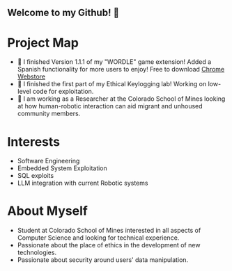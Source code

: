 ## Welcome to my Github! 👋




# Project Map
- 🔭 I finished Version 1.1.1 of my "WORDLE" game extension! Added a Spanish functionality for more users to enjoy! Free to download [Chrome Webstore](https://chromewebstore.google.com/detail/wordle-extension-game/ekadgaocdogebigkompdkplnopgigpel?authuser=0&hl=en)
- 🔭 I finished the first part of my Ethical Keylogging lab! Working on low-level code for exploitation.
- 🌱 I am working as a Researcher at the Colorado School of Mines looking at how human-robotic interaction can aid migrant and unhoused community members.


# Interests
- Software Engineering
- Embedded System Exploitation
- SQL exploits
- LLM integration with current Robotic systems

# About Myself
- Student at Colorado School of Mines interested in all aspects of Computer Science and looking for technical experience.
- Passionate about the place of ethics in the development of new technologies.
- Passionate about security around users' data manipulation.

<!--
**CryptoCow0/CryptoCow0** is a ✨ _special_ ✨ repository because its `README.md` (this file) appears on your GitHub profile.

Here are some ideas to get you started:

- 🔭 I’m currently working on ...
- 🌱 I’m currently learning ...
- 👯 I’m looking to collaborate on ...
- 🤔 I’m looking for help with ...
- 💬 Ask me about ...
- 📫 How to reach me: ...
- 😄 Pronouns: ...

-->
